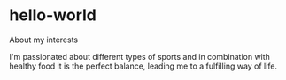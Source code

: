 # hello-world

About my interests

I'm passionated about different types of sports and in combination with healthy food it is the perfect balance, leading me to a fulfilling way of life.
